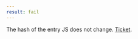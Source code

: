 ```yaml
---
result: fail
---
```


The hash of the entry JS does not change. [Ticket](https://github.com/rollup/rollup/issues/3415).
